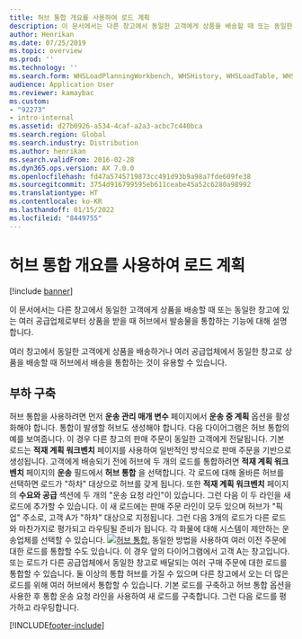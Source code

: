 ```yaml
---
title: 허브 통합 개요를 사용하여 로드 계획
description: 이 문서에서는 다른 창고에서 동일한 고객에게 상품을 배송할 때 또는 동일한 창고에 있는 여러 공급업체로부터 상품을 받을 때 허브에서 발송물을 통합하는 기능에 대해 설명합니다.
author: Henrikan
ms.date: 07/25/2019
ms.topic: overview
ms.prod: ''
ms.technology: ''
ms.search.form: WHSLoadPlanningWorkbench, WHSHistory, WHSLoadTable, WHSLoadPlanningListPage, TMSParameters
audience: Application User
ms.reviewer: kamaybac
ms.custom:
- "92273"
- intro-internal
ms.assetid: d27b0926-a534-4caf-a2a3-acbc7c440bca
ms.search.region: Global
ms.search.industry: Distribution
ms.author: henrikan
ms.search.validFrom: 2016-02-28
ms.dyn365.ops.version: AX 7.0.0
ms.openlocfilehash: fd47a5745719873cc491d93b9a98a7fde609fe38
ms.sourcegitcommit: 3754d916799595eb611ceabe45a52c6280a98992
ms.translationtype: HT
ms.contentlocale: ko-KR
ms.lasthandoff: 01/15/2022
ms.locfileid: "8449755"
---
```

# <a name="plan-loads-using-hub-consolidation-overview"></a>허브 통합 개요를 사용하여 로드 계획

[!include [banner](../includes/banner.md)]

이 문서에서는 다른 창고에서 동일한 고객에게 상품을 배송할 때 또는 동일한 창고에 있는 여러 공급업체로부터 상품을 받을 때 허브에서 발송물을 통합하는 기능에 대해 설명합니다.

여러 창고에서 동일한 고객에게 상품을 배송하거나 여러 공급업체에서 동일한 창고로 상품을 배송할 때 허브에서 배송을 통합하는 것이 유용할 수 있습니다.

## <a name="building-loads"></a>부하 구축
허브 통합을 사용하려면 먼저 **운송 관리 매개 변수** 페이지에서 **운송 중 계획** 옵션을 활성화해야 합니다. 통합이 발생할 허브도 생성해야 합니다. 다음 다이어그램은 허브 통합의 예를 보여줍니다. 이 경우 다른 창고의 판매 주문이 동일한 고객에게 전달됩니다. 기본 로드는 **적재 계획 워크벤치** 페이지를 사용하여 일반적인 방식으로 판매 주문을 기반으로 생성됩니다. 고객에게 배송되기 전에 허브에 두 개의 로드를 통합하려면 **적재 계획 워크벤치** 페이지의 **운송** 필드에서 **허브 통합** 을 선택합니다. 각 로드에 대해 올바른 허브를 선택하면 로드가 "하차" 대상으로 허브를 갖게 됩니다. 또한 **적재 계획 워크벤치** 페이지의 **수요와 공급** 섹션에 두 개의 "운송 요청 라인"이 있습니다. 그런 다음 이 두 라인을 새 로드에 추가할 수 있습니다. 이 새 로드에는 판매 주문 라인이 모두 있으며 허브가 "픽업" 주소로, 고객 A가 "하차" 대상으로 지정됩니다. 그런 다음 3개의 로드가 다른 로드와 마찬가지로 평가되고 라우팅될 준비가 됩니다. 각 화물에 대해 시스템이 제안하는 운송업체를 선택할 수 있습니다. [![허브 통합.](./media/hubconsol.jpg)](./media/hubconsol.jpg) 동일한 방법을 사용하여 여러 이전 주문에 대한 로드를 통합할 수도 있습니다. 이 경우 앞의 다이어그램에서 고객 A는 창고입니다. 또는 로드가 다른 공급업체에서 동일한 창고로 배달되는 여러 구매 주문에 대한 로드를 통합할 수 있습니다. 둘 이상의 통합 허브를 가질 수 있으며 다른 창고에서 오는 더 많은 로드를 위해 여러 허브에서 통합할 수 있습니다. 기본 로드를 구축하고 허브 통합 옵션을 사용한 후 통합 운송 요청 라인을 사용하여 새 로드를 구축합니다. 그런 다음 로드를 평가하고 라우팅합니다.





[!INCLUDE[footer-include](../../includes/footer-banner.md)]